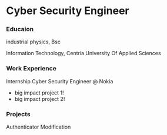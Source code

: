 # Cyber Security Engineer

### Educaion
industrial physics, Bsc

Information Technology, Centria University Of Applied Sciences

### Work Experience
Internship Cyber Security Engineer @ Nokia
- big impact project 1!
- big impact project 2!

### Projects
Authenticator Modification
